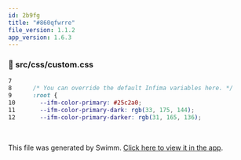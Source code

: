 ```yaml
---
id: 2b9fg
title: "#860qfwrre"
file_version: 1.1.2
app_version: 1.6.3
---
```



<!-- NOTE-swimm-snippet: the lines below link your snippet to Swimm -->
### 📄 src/css/custom.css
```css
7      
8      /* You can override the default Infima variables here. */
9      :root {
10       --ifm-color-primary: #25c2a0;
11       --ifm-color-primary-dark: rgb(33, 175, 144);
12       --ifm-color-primary-darker: rgb(31, 165, 136);
```

<br/>

This file was generated by Swimm. [Click here to view it in the app](https://swimm-web-app.web.app/repos/Z2l0aHViJTNBJTNBTm9hUmVwbyUzQSUzQU5vYW96ZXI=/docs/2b9fg).
